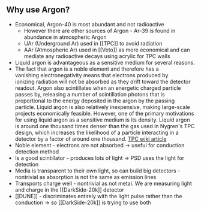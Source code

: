 ## Why use Argon?
   

-   Economical, Argon-40 is most abundant and not radioactive
	-   However there are other sources of Argon - Ar-39 is found in abundance in atmospheric Argon
	-   UAr (Underground Ar) used in [[TPC]] to avoid radiation
	-   AAr (Atmospheric Ar) used in [[Veto]] as more economical and can mediate any radioactive decays using acrylic for TPC walls
-   Liquid argon is advantageous as a sensitive medium for several reasons. 
-   The fact that argon is a noble element and therefore has a vanishing electronegativity means that electrons produced by ionizing radiation will not be absorbed as they drift toward the detector readout. Argon also scintillates when an energetic charged particle passes by, releasing a number of scintillation photons that is proportional to the energy deposited in the argon by the passing particle. Liquid argon is also relatively inexpensive, making large-scale projects economically feasible. However, one of the primary motivations for using liquid argon as a sensitive medium is its density. Liquid argon is around one thousand times denser than the gas used in Nygren's TPC design, which increases the likelihood of a particle interacting in a detector by a factor of around one thousand. [TPC wiki article](https://en.wikipedia.org/wiki/Time_projection_chamber)
-   Noble element - electrons are not absorbed → useful for conduction detection method
-   Is a good scintillator - produces lots of light -> PSD uses the light for detection
-   Media is transparent to their own light, so can build big detectors - nontrivial as absorption is not the same as emission lines
-   Transports charge well - nontrivial as not metal. We are measuring light and charge in the [[DarkSide-20k]] detector
-   [[DUNE]] - discriminates entirely with the light pulse rather than the conduction -> so [[DarkSide-20k]] is trying to use both